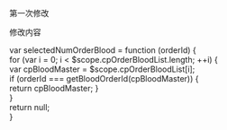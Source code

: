 第一次修改

修改内容

var selectedNumOrderBlood = function (orderId) {<br/>
            for (var i = 0; i < $scope.cpOrderBloodList.length; ++i) {<br/>
                var cpBloodMaster = $scope.cpOrderBloodList[i];<br/>
                if (orderId === getBloodOrderId(cpBloodMaster)) {<br/>
                    return cpBloodMaster;
                }<br/>
            }<br/>
            return null;<br/>
        }<br/>
